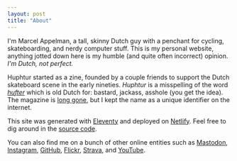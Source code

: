 ```yaml
---
layout: post
title: "About"
---
```

I'm Marcel Appelman, a tall, skinny Dutch guy with a penchant for cycling, skateboarding, and nerdy computer stuff. This is my personal website, anything jotted down here is my humble (and quite often incorrect) opinion. _I'm Dutch, not perfect._

Huphtur started as a zine, founded by a couple friends to support the Dutch skateboard scene in the early nineties. _Huphtur_ is a misspelling of the word [_hufter_](https://en.wiktionary.org/wiki/hufter) which is old Dutch for: bastard, jackass, asshole (you get the idea). The magazine is [long gone](https://web.archive.org/web/19970225192142/http://www.huphtur.nl/), but I kept the name as a unique identifier on the internet.

This site was generated with [Eleventy](https://www.11ty.dev/) and deployed on [Netlify](https://www.netlify.com/). Feel free to dig around in the [source code](https://github.com/huphtur/huphtur.nl).

You can also find me on a bunch of other online entities such as
[Mastodon](https://mastodon.social/@huphtur), 
[Instagram](https://www.instagram.com/huphtur/),
[GitHub](https://github.com/huphtur/),
[Flickr](https://www.flickr.com/photos/huphtur/),
[Strava](https://www.strava.com/athletes/huphtur),
and
[YouTube](https://www.youtube.com/@huphtur ).
